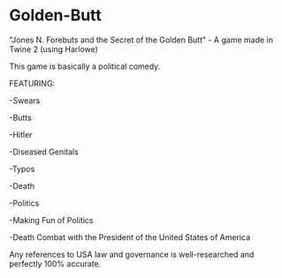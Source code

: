 # Golden-Butt
"Jones N. Forebuts and the Secret of the Golden Butt" - A game made in Twine 2 (using Harlowe)

This game is basically a political comedy.

FEATURING:

-Swears

-Butts

-Hitler

-Diseased Genitals

-Typos

-Death

-Politics

-Making Fun of Politics

-Death Combat with the President of the United States of America

Any references to USA law and governance is well-researched and perfectly 100% accurate.
